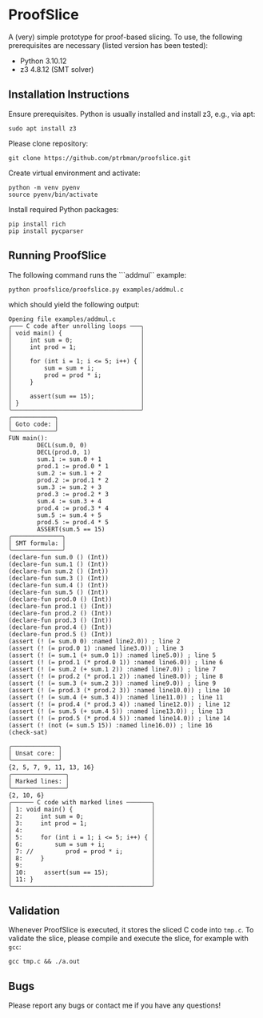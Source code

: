 # ProofSlice

A (very) simple prototype for proof-based slicing. To use, the following prerequisites are necessary (listed version has been tested):
- Python 3.10.12
- z3 4.8.12 (SMT solver)

## Installation Instructions

Ensure prerequisites. Python is usually installed and install z3, e.g., via apt:
```console
sudo apt install z3
```

Please clone repository:
```console
git clone https://github.com/ptrbman/proofslice.git
```

Create virtual environment and activate:
```console
python -m venv pyenv
source pyenv/bin/activate
```

Install required Python packages:
```console
pip install rich
pip install pycparser
```

## Running ProofSlice
The following command runs the ```addmul`` example:
```console
python proofslice/proofslice.py examples/addmul.c
```
which should yield the following output:
```console
Opening file examples/addmul.c
╭─── C code after unrolling loops ───╮
│ void main() {                      │
│     int sum = 0;                   │
│     int prod = 1;                  │
│                                    │
│     for (int i = 1; i <= 5; i++) { │
│         sum = sum + i;             │
│         prod = prod * i;           │
│     }                              │
│                                    │
│     assert(sum == 15);             │
│ }                                  │
╰────────────────────────────────────╯
╭────────────╮
│ Goto code: │
╰────────────╯
FUN main():
        DECL(sum.0, 0)
        DECL(prod.0, 1)
        sum.1 := sum.0 + 1
        prod.1 := prod.0 * 1
        sum.2 := sum.1 + 2
        prod.2 := prod.1 * 2
        sum.3 := sum.2 + 3
        prod.3 := prod.2 * 3
        sum.4 := sum.3 + 4
        prod.4 := prod.3 * 4
        sum.5 := sum.4 + 5
        prod.5 := prod.4 * 5
        ASSERT(sum.5 == 15)
╭──────────────╮
│ SMT formula: │
╰──────────────╯
(declare-fun sum.0 () (Int))
(declare-fun sum.1 () (Int))
(declare-fun sum.2 () (Int))
(declare-fun sum.3 () (Int))
(declare-fun sum.4 () (Int))
(declare-fun sum.5 () (Int))
(declare-fun prod.0 () (Int))
(declare-fun prod.1 () (Int))
(declare-fun prod.2 () (Int))
(declare-fun prod.3 () (Int))
(declare-fun prod.4 () (Int))
(declare-fun prod.5 () (Int))
(assert (! (= sum.0 0) :named line2.0)) ; line 2
(assert (! (= prod.0 1) :named line3.0)) ; line 3
(assert (! (= sum.1 (+ sum.0 1)) :named line5.0)) ; line 5
(assert (! (= prod.1 (* prod.0 1)) :named line6.0)) ; line 6
(assert (! (= sum.2 (+ sum.1 2)) :named line7.0)) ; line 7
(assert (! (= prod.2 (* prod.1 2)) :named line8.0)) ; line 8
(assert (! (= sum.3 (+ sum.2 3)) :named line9.0)) ; line 9
(assert (! (= prod.3 (* prod.2 3)) :named line10.0)) ; line 10
(assert (! (= sum.4 (+ sum.3 4)) :named line11.0)) ; line 11
(assert (! (= prod.4 (* prod.3 4)) :named line12.0)) ; line 12
(assert (! (= sum.5 (+ sum.4 5)) :named line13.0)) ; line 13
(assert (! (= prod.5 (* prod.4 5)) :named line14.0)) ; line 14
(assert (! (not (= sum.5 15)) :named line16.0)) ; line 16
(check-sat)

╭─────────────╮
│ Unsat core: │
╰─────────────╯
{2, 5, 7, 9, 11, 13, 16}
╭───────────────╮
│ Marked lines: │
╰───────────────╯
{2, 10, 6}
╭────── C code with marked lines ───────╮
│ 1: void main() {                      │
│ 2:     int sum = 0;                   │
│ 3:     int prod = 1;                  │
│ 4:                                    │
│ 5:     for (int i = 1; i <= 5; i++) { │
│ 6:         sum = sum + i;             │
│ 7: //         prod = prod * i;        │
│ 8:     }                              │
│ 9:                                    │
│ 10:     assert(sum == 15);            │
│ 11: }                                 │
╰───────────────────────────────────────╯
```

## Validation
Whenever ProofSlice is executed, it stores the sliced C code into ```tmp.c```. To validate the slice, please compile and execute the slice, for example with ```gcc```:
```console
gcc tmp.c && ./a.out
```

## Bugs
Please report any bugs or contact me if you have any questions!



